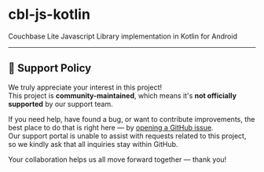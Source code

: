 # cbl-js-kotlin
Couchbase Lite Javascript Library implementation in Kotlin for Android

---

## 📢 Support Policy

We truly appreciate your interest in this project!  
This project is **community-maintained**, which means it's **not officially supported** by our support team.

If you need help, have found a bug, or want to contribute improvements, the best place to do that is right here — by [opening a GitHub issue](https://github.com/Couchbase-Ecosystem/cbl-js-kotlin/issues).  
Our support portal is unable to assist with requests related to this project, so we kindly ask that all inquiries stay within GitHub.

Your collaboration helps us all move forward together — thank you!
